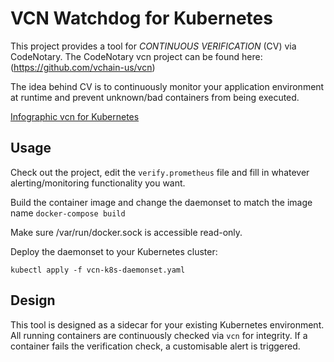 # VCN Watchdog for Kubernetes
This project provides a tool for _CONTINUOUS VERIFICATION_ (CV) via CodeNotary.
The CodeNotary vcn project can be found here: (https://github.com/vchain-us/vcn)

The idea behind CV is to continuously monitor your application environment at
runtime and prevent unknown/bad containers from being executed.

[Infographic vcn for Kubernetes](https://infograph.venngage.com/view/841e11e7-18e0-416e-ad11-1ea5366dcc86)

## Usage
Check out the project, edit the `verify.prometheus` file and fill in whatever
alerting/monitoring functionality you want.

Build the container image and change the daemonset to match the image name
`docker-compose build`

Make sure /var/run/docker.sock is accessible read-only.

Deploy the daemonset to your Kubernetes cluster:

`kubectl apply -f vcn-k8s-daemonset.yaml`


## Design
This tool is designed as a sidecar for your existing Kubernetes environment. All
running containers are continuously checked via `vcn` for integrity. If a
container fails the verification check, a customisable alert is triggered.

